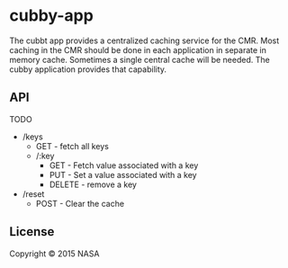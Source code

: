 # cubby-app

The cubbt app provides a centralized caching service for the CMR. Most caching in the CMR should be done in each application in separate in memory cache. Sometimes a single central cache will be needed. The cubby application provides that capability.


## API

TODO

  * /keys
    * GET - fetch all keys
    * /:key
      * GET - Fetch value associated with a key
      * PUT - Set a value associated with a key
      * DELETE - remove a key
  * /reset
    * POST - Clear the cache


## License

Copyright © 2015 NASA
